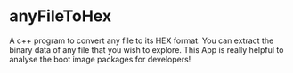 # anyFileToHex
A c++ program to convert any file to its HEX format. You can extract the binary data of any file that you wish to explore. This App is really helpful to analyse the boot image packages for developers! 
